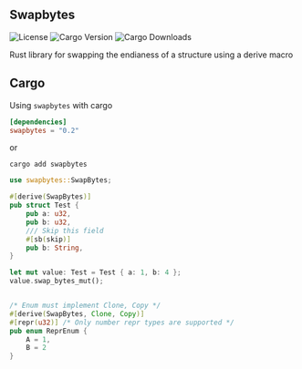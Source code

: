## Swapbytes

![License](https://img.shields.io/github/license/jacobtread/swapbytes?style=for-the-badge)
![Cargo Version](https://img.shields.io/crates/v/swapbytes?style=for-the-badge)
![Cargo Downloads](https://img.shields.io/crates/d/swapbytes?style=for-the-badge)

Rust library for swapping the endianess of a structure using a derive macro

## Cargo

Using `swapbytes` with cargo

```toml
[dependencies]
swapbytes = "0.2"
```
or 

```shell
cargo add swapbytes
```


```rust
use swapbytes::SwapBytes;

#[derive(SwapBytes)]
pub struct Test {
    pub a: u32,
    pub b: u32,
    /// Skip this field
    #[sb(skip)]
    pub b: String,
}

let mut value: Test = Test { a: 1, b: 4 };
value.swap_bytes_mut();


/* Enum must implement Clone, Copy */
#[derive(SwapBytes, Clone, Copy)]
#[repr(u32)] /* Only number repr types are supported */
pub enum ReprEnum {
    A = 1,
    B = 2
}

```